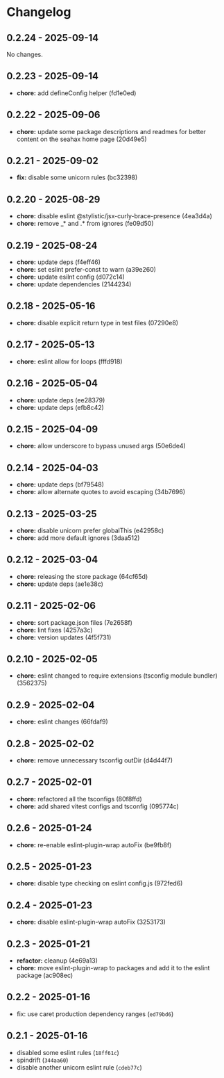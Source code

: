 # Changelog

## 0.2.24 - 2025-09-14

No changes.

## 0.2.23 - 2025-09-14

- __chore:__ add defineConfig helper (fd1e0ed)

## 0.2.22 - 2025-09-06

- __chore:__ update some package descriptions and readmes for better content on the seahax home page (20d49e5)

## 0.2.21 - 2025-09-02

- __fix:__ disable some unicorn rules (bc32398)

## 0.2.20 - 2025-08-29

- __chore:__ disable eslint @stylistic/jsx-curly-brace-presence (4ea3d4a)
- __chore:__ remove _* and .* from ignores (fe09d50)

## 0.2.19 - 2025-08-24

- __chore:__ update deps (f4eff46)
- __chore:__ set eslint prefer-const to warn (a39e260)
- __chore:__ update esilnt config (d072c14)
- __chore:__ update dependencies (2144234)

## 0.2.18 - 2025-05-16

- __chore:__ disable explicit return type in test files (07290e8)

## 0.2.17 - 2025-05-13

- __chore:__ eslint allow for loops (fffd918)

## 0.2.16 - 2025-05-04

- __chore:__ update deps (ee28379)
- __chore:__ update deps (efb8c42)

## 0.2.15 - 2025-04-09

- __chore:__ allow underscore to bypass unused args (50e6de4)

## 0.2.14 - 2025-04-03

- __chore:__ update deps (bf79548)
- __chore:__ allow alternate quotes to avoid escaping (34b7696)

## 0.2.13 - 2025-03-25

- __chore:__ disable unicorn prefer globalThis (e42958c)
- __chore:__ add more default ignores (3daa512)

## 0.2.12 - 2025-03-04

- __chore:__ releasing the store package (64cf65d)
- __chore:__ update deps (ae1e38c)

## 0.2.11 - 2025-02-06

- __chore:__ sort package.json files (7e2658f)
- __chore:__ lint fixes (4257a3c)
- __chore:__ version updates (4f5f731)

## 0.2.10 - 2025-02-05

- __chore:__ eslint changed to require extensions (tsconfig module bundler) (3562375)

## 0.2.9 - 2025-02-04

- __chore:__ eslint changes (66fdaf9)

## 0.2.8 - 2025-02-02

- __chore:__ remove unnecessary tsconfig outDir (d4d44f7)

## 0.2.7 - 2025-02-01

- __chore:__ refactored all the tsconfigs (80f8ffd)
- __chore:__ add shared vitest configs and tsconfig (095774c)

## 0.2.6 - 2025-01-24

- __chore:__ re-enable eslint-plugin-wrap autoFix (be9fb8f)

## 0.2.5 - 2025-01-23

- __chore:__ disable type checking on eslint config.js (972fed6)

## 0.2.4 - 2025-01-23

- __chore:__ disable eslint-plugin-wrap autoFix (3253173)

## 0.2.3 - 2025-01-21

- __refactor:__ cleanup (4e69a13)
- __chore:__ move eslint-plugin-wrap to packages and add it to the eslint package (ac908ec)

## 0.2.2 - 2025-01-16

- fix: use caret production dependency ranges (`ed79bd6`)

## 0.2.1 - 2025-01-16

- disabled some eslint rules (`18ff61c`)
- spindrift (`344aa60`)
- disable another unicorn eslint rule (`cdeb77c`)
